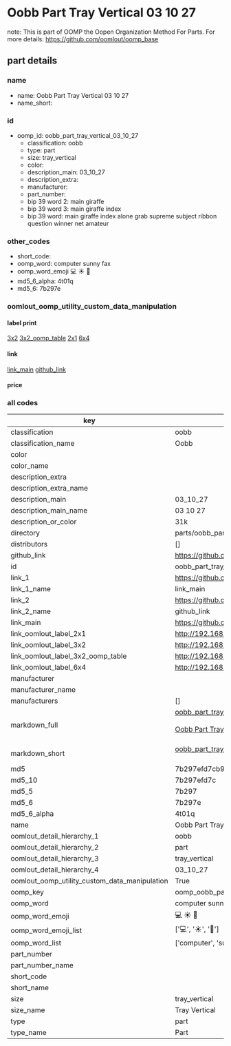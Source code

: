 # Oobb Part Tray Vertical 03 10 27  

note: This is part of OOMP the Oopen Organization Method For Parts. For more details: https://github.com/oomlout/oomp_base

##  part details





### name
* name: Oobb Part Tray Vertical 03 10 27
* name_short: 
### id
* oomp_id: oobb_part_tray_vertical_03_10_27
  * classification: oobb
  * type: part
  * size: tray_vertical
  * color: 
  * description_main: 03_10_27
  * description_extra: 
  * manufacturer: 
  * part_number: 
  * bip 39 word 2: main giraffe
  * bip 39 word 3: main giraffe index
  * bip 39 word: main giraffe index alone grab supreme subject ribbon question winner net amateur

### other_codes
* short_code: 
* oomp_word: computer sunny fax
* oomp_word_emoji :computer: :sunny: :fax:
* md5_6_alpha: 4t01q
* md5_6: 7b297e






### oomlout_oomp_utility_custom_data_manipulation
#### label print
[3x2](http://192.168.1.245:1112/?label=oomp%204t01q)
[3x2_oomp_table](http://192.168.1.107:1112/?label=oomp%204t01q)
[2x1](http://192.168.1.242:1112/?label=oomp%204t01q)
[6x4](http://192.168.1.55:1112/?label=oomp%204t01q)    

#### link

[link_main](https://github.com/oomlout/oomlout_oomp_current_version_messy/tree/main/parts/oobb_part_tray_vertical_03_10_27) [github_link](https://github.com/oomlout/oomlout_oomp_part_src/tree/main/parts/oobb_part_tray_vertical_03_10_27)                             

#### price







### all codes 
| key | value |  
| --- | --- |  
| classification | oobb |  
| classification_name | Oobb |  
| color |  |  
| color_name |  |  
| description_extra |  |  
| description_extra_name |  |  
| description_main | 03_10_27 |  
| description_main_name | 03 10 27 |  
| description_or_color | 31k |  
| directory | parts/oobb_part_tray_vertical_03_10_27 |  
| distributors | [] |  
| github_link | https://github.com/oomlout/oomlout_oomp_part_src/tree/main/parts/oobb_part_tray_vertical_03_10_27 |  
| id | oobb_part_tray_vertical_03_10_27 |  
| link_1 | https://github.com/oomlout/oomlout_oomp_current_version_messy/tree/main/parts/oobb_part_tray_vertical_03_10_27 |  
| link_1_name | link_main |  
| link_2 | https://github.com/oomlout/oomlout_oomp_part_src/tree/main/parts/oobb_part_tray_vertical_03_10_27 |  
| link_2_name | github_link |  
| link_main | https://github.com/oomlout/oomlout_oomp_current_version_messy/tree/main/parts/oobb_part_tray_vertical_03_10_27 |  
| link_oomlout_label_2x1 | http://192.168.1.242:1112/?label=oomp%204t01q |  
| link_oomlout_label_3x2 | http://192.168.1.245:1112/?label=oomp%204t01q |  
| link_oomlout_label_3x2_oomp_table | http://192.168.1.107:1112/?label=oomp%204t01q |  
| link_oomlout_label_6x4 | http://192.168.1.55:1112/?label=oomp%204t01q |  
| manufacturer |  |  
| manufacturer_name |  |  
| manufacturers | [] |  
| markdown_full | [oobb_part_tray_vertical_03_10_27](https://github.com/oomlout/oomlout_oomp_current_version_messy/tree/main/parts/oobb_part_tray_vertical_03_10_27)<br>[](https://github.com/oomlout/oomlout_oomp_current_version_messy/tree/main/parts/oobb_part_tray_vertical_03_10_27)<br>[Oobb Part Tray Vertical 03 10 27](https://github.com/oomlout/oomlout_oomp_current_version_messy/tree/main/parts/oobb_part_tray_vertical_03_10_27)<br><br> |  
| markdown_short | [oobb_part_tray_vertical_03_10_27](https://github.com/oomlout/oomlout_oomp_current_version_messy/tree/main/parts/oobb_part_tray_vertical_03_10_27)<br><br> |  
| md5 | 7b297efd7cb91aff67b2a06ee5988c32 |  
| md5_10 | 7b297efd7c |  
| md5_5 | 7b297 |  
| md5_6 | 7b297e |  
| md5_6_alpha | 4t01q |  
| name | Oobb Part Tray Vertical 03 10 27 |  
| oomlout_detail_hierarchy_1 | oobb |  
| oomlout_detail_hierarchy_2 | part |  
| oomlout_detail_hierarchy_3 | tray_vertical |  
| oomlout_detail_hierarchy_4 | 03_10_27 |  
| oomlout_oomp_utility_custom_data_manipulation | True |  
| oomp_key | oomp_oobb_part_tray_vertical_03_10_27 |  
| oomp_word | computer sunny fax |  
| oomp_word_emoji | :computer: :sunny: :fax: |  
| oomp_word_emoji_list | [':computer:', ':sunny:', ':fax:'] |  
| oomp_word_list | ['computer', 'sunny', 'fax'] |  
| part_number |  |  
| part_number_name |  |  
| short_code |  |  
| short_name |  |  
| size | tray_vertical |  
| size_name | Tray Vertical |  
| type | part |  
| type_name | Part |  
